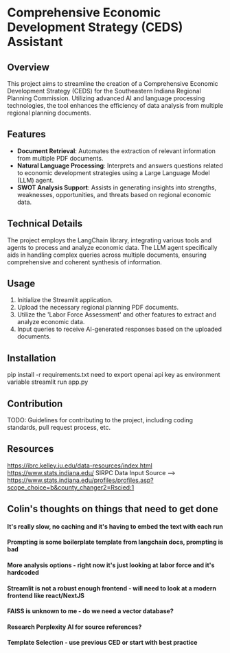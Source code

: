 # Comprehensive Economic Development Strategy (CEDS) Assistant

## Overview
This project aims to streamline the creation of a Comprehensive Economic Development Strategy (CEDS) for the Southeastern Indiana Regional Planning Commission. Utilizing advanced AI and language processing technologies, the tool enhances the efficiency of data analysis from multiple regional planning documents.

## Features
- **Document Retrieval**: Automates the extraction of relevant information from multiple PDF documents.
- **Natural Language Processing**: Interprets and answers questions related to economic development strategies using a Large Language Model (LLM) agent.
- **SWOT Analysis Support**: Assists in generating insights into strengths, weaknesses, opportunities, and threats based on regional economic data.

## Technical Details
The project employs the LangChain library, integrating various tools and agents to process and analyze economic data. The LLM agent specifically aids in handling complex queries across multiple documents, ensuring comprehensive and coherent synthesis of information.

## Usage
1. Initialize the Streamlit application.
2. Upload the necessary regional planning PDF documents.
3. Utilize the 'Labor Force Assessment' and other features to extract and analyze economic data.
4. Input queries to receive AI-generated responses based on the uploaded documents.

## Installation
pip install -r requirements.txt
need to export openai api key as environment variable
streamlit run app.py

## Contribution
TODO: Guidelines for contributing to the project, including coding standards, pull request process, etc.



## Resources
https://ibrc.kelley.iu.edu/data-resources/index.html
https://www.stats.indiana.edu/
SIRPC Data Input Source --> https://www.stats.indiana.edu/profiles/profiles.asp?scope_choice=b&county_changer2=Rscied:1

## Colin's thoughts on things that need to get done
#### It's really slow, no caching and it's having to embed the text with each run
#### Prompting is some boilerplate template from langchain docs, prompting is bad
#### More analysis options - right now it's just looking at labor force and it's hardcoded
#### Streamlit is not a robust enough frontend - will need to look at a modern frontend like react/NextJS
#### FAISS is unknown to me - do we need a vector database?
#### Research Perplexity AI for source references?
#### Template Selection - use previous CED or start with best practice